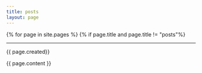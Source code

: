 ```yaml
---
title: posts
layout: page
---
```


{% for page in site.pages %}
{% if page.title and page.title != "posts"%}


---
{{ page.created}}

{{ page.content }}


